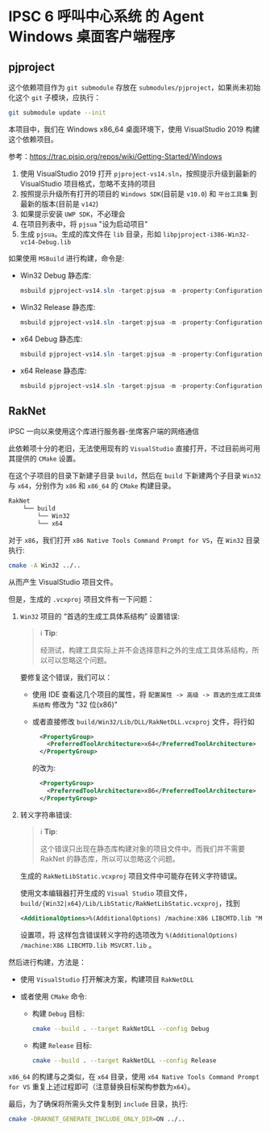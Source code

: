 # IPSC 6 呼叫中心系统 的 Agent Windows 桌面客户端程序

## pjproject

这个依赖项目作为 `git submodule` 存放在 `submodules/pjproject`，如果尚未初始化这个 `git` 子模块，应执行：

```sh
git submodule update --init
```

本项目中，我们在 Windows x86_64 桌面环境下，使用 VisualStudio 2019 构建这个依赖项目。

参考：<https://trac.pjsip.org/repos/wiki/Getting-Started/Windows>

1. 使用 VisualStudio 2019 打开 `pjproject-vs14.sln`，按照提示升级到最新的 VisualStudio 项目格式，忽略不支持的项目
2. 按照提示升级所有打开的项目的 `Windows SDK`(目前是 `v10.0`) 和 `平台工具集` 到最新的版本(目前是 `v142`)
3. 如果提示安装 `UWP SDK`，不必理会
4. 在项目列表中，将 `pjsua` "设为启动项目"
5. 生成 `pjsua`。生成的库文件在 `lib` 目录，形如 `libpjproject-i386-Win32-vc14-Debug.lib`

如果使用 `MSBuild` 进行构建，命令是:

- Win32 Debug 静态库:

  ```powershell
  msbuild pjproject-vs14.sln -target:pjsua -m -property:Configuration=Debug -property:Platform=Win32
  ```

- Win32 Release 静态库:

  ```powershell
  msbuild pjproject-vs14.sln -target:pjsua -m -property:Configuration=Release -property:Platform=Win32
  ```

- x64 Debug 静态库:

  ```powershell
  msbuild pjproject-vs14.sln -target:pjsua -m -property:Configuration=Debug -property:Platform=x64
  ```

- x64 Release 静态库:

  ```powershell
  msbuild pjproject-vs14.sln -target:pjsua -m -property:Configuration=Release -property:Platform=x64
  ```

## RakNet

IPSC 一向以来使用这个库进行服务器-坐席客户端的网络通信

此依赖项十分的老旧，无法使用现有的 `VisualStudio` 直接打开，不过目前尚可用其提供的 `CMake` 设置。

在这个子项目的目录下新建子目录 `build`，然后在 `build` 下新建两个子目录 `Win32` 与 `x64`，分别作为 `x86` 和 `x86_64` 的 `CMake` 构建目录。

```sh
RakNet
    └── build
        └── Win32
        └── x64
```

对于 `x86`，我们打开 `x86 Native Tools Command Prompt for VS`，在 `Win32` 目录执行:

```sh
cmake -A Win32 ../..
```

从而产生 VisualStudio 项目文件。

但是，生成的 `.vcxproj` 项目文件有一下问题：

1. `Win32` 项目的 “首选的生成工具体系结构” 设置错误:

   > ℹ **Tip**:
   >
   > 经测试，构建工具实际上并不会选择意料之外的生成工具体系结构，所以可以忽略这个问题。

   要修复这个错误，我们可以：

   - 使用 IDE 查看这几个项目的属性，将 `配置属性 -> 高级 -> 首选的生成工具体系结构` 修改为 "32 位(x86)"

   - 或者直接修改 `build/Win32/Lib/DLL/RakNetDLL.vcxproj` 文件，将行如

     ```xml
       <PropertyGroup>
         <PreferredToolArchitecture>x64</PreferredToolArchitecture>
       </PropertyGroup>
     ```

     的改为:

     ```xml
       <PropertyGroup>
         <PreferredToolArchitecture>x86</PreferredToolArchitecture>
       </PropertyGroup>
     ```

1. 转义字符串错误:

   > ℹ **Tip**:
   >
   > 这个错误只出现在静态库构建对象的项目文件中。而我们并不需要 RakNet 的静态库，所以可以忽略这个问题。

   生成的 `RakNetLibStatic.vcxproj` 项目文件中可能存在转义字符错误。

   使用文本编辑器打开生成的 `Visual Studio` 项目文件， `build/{Win32|x64}/Lib/LibStatic/RakNetLibStatic.vcxproj`，找到

   ```xml
   <AdditionalOptions>%(AdditionalOptions) /machine:X86 LIBCMTD.lib "MSVCRT.lib&amp;quot"%3B""</AdditionalOptions>
   ```

   设置项，将 这样包含错误转义字符的选项改为 `%(AdditionalOptions) /machine:X86 LIBCMTD.lib MSVCRT.lib` 。

然后进行构建，方法是：

- 使用 `VisualStudio` 打开解决方案，构建项目 `RakNetDLL`

- 或者使用 `CMake` 命令:

  - 构建 `Debug` 目标:

    ```sh
    cmake --build . --target RakNetDLL --config Debug
    ```

  - 构建 `Release` 目标:

    ```sh
    cmake --build . --target RakNetDLL --config Release
    ```

`x86_64` 的构建与之类似，在 `x64` 目录，使用 `x64 Native Tools Command Prompt for VS` 重复上述过程即可（注意替换目标架构参数为`x64`）。

最后，为了确保将所需头文件复制到 `include` 目录，执行:

```sh
cmake -DRAKNET_GENERATE_INCLUDE_ONLY_DIR=ON ../..
```

